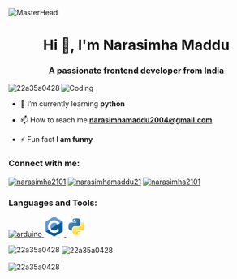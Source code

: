 ![MasterHead](https://https://1.bp.blogspot.com/-7A4WynwLsMw/XbBpCXG8fHI/AAAAAAAAMt4/uOa1bpLskYgrwGbllhSu2SDj_Mig8SXJQCLcBGAsYHQ/s1600/2000_600px.gif)
<h1 align="center">Hi 👋, I'm Narasimha Maddu</h1>
<h3 align="center">A passionate frontend developer from India</h3>
<img align="right" alt="Coding" width="400" src="https://https://cdn.dribbble.com/users/1162077/screenshots/3848914/programmer.gif">

<p align="left"> <img src="https://komarev.com/ghpvc/?username=22a35a0428&label=Profile%20views&color=0e75b6&style=flat" alt="22a35a0428" /> </p>

- 🌱 I’m currently learning **python**

- 📫 How to reach me **narasimhamaddu2004@gmail.com**

- ⚡ Fun fact **I am funny**

<h3 align="left">Connect with me:</h3>
<p align="left">
<a href="https://www.codechef.com/users/narasimha2101" target="blank"><img align="center" src="https://cdn.jsdelivr.net/npm/simple-icons@3.1.0/icons/codechef.svg" alt="narasimha2101" height="30" width="40" /></a>
<a href="https://www.hackerrank.com/narasimhamaddu21" target="blank"><img align="center" src="https://raw.githubusercontent.com/rahuldkjain/github-profile-readme-generator/master/src/images/icons/Social/hackerrank.svg" alt="narasimhamaddu21" height="30" width="40" /></a>
<a href="https://www.leetcode.com/narasimha2101" target="blank"><img align="center" src="https://raw.githubusercontent.com/rahuldkjain/github-profile-readme-generator/master/src/images/icons/Social/leet-code.svg" alt="narasimha2101" height="30" width="40" /></a>
</p>

<h3 align="left">Languages and Tools:</h3>
<p align="left"> <a href="https://www.arduino.cc/" target="_blank" rel="noreferrer"> <img src="https://cdn.worldvectorlogo.com/logos/arduino-1.svg" alt="arduino" width="40" height="40"/> </a> <a href="https://www.cprogramming.com/" target="_blank" rel="noreferrer"> <img src="https://raw.githubusercontent.com/devicons/devicon/master/icons/c/c-original.svg" alt="c" width="40" height="40"/> </a> <a href="https://www.python.org" target="_blank" rel="noreferrer"> <img src="https://raw.githubusercontent.com/devicons/devicon/master/icons/python/python-original.svg" alt="python" width="40" height="40"/> </a> </p>

<p><img align="left" src="https://github-readme-stats.vercel.app/api/top-langs?username=22a35a0428&show_icons=true&locale=en&layout=compact" alt="22a35a0428" /></p>

<p>&nbsp;<img align="center" src="https://github-readme-stats.vercel.app/api?username=22a35a0428&show_icons=true&locale=en" alt="22a35a0428" /></p>

<p><img align="center" src="https://github-readme-streak-stats.herokuapp.com/?user=22a35a0428&" alt="22a35a0428" /></p>


